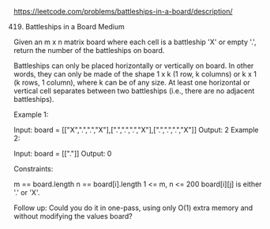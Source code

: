 https://leetcode.com/problems/battleships-in-a-board/description/

419. Battleships in a Board
Medium


Given an m x n matrix board where each cell is a battleship 'X' or empty
'.', return the number of the battleships on board.

Battleships can only be placed horizontally or vertically on board. In
other words, they can only be made of the shape 1 x k (1 row, k columns)
or k x 1 (k rows, 1 column), where k can be of any size. At least one
horizontal or vertical cell separates between two battleships (i.e.,
there are no adjacent battleships).

 

Example 1:


Input: board = [["X",".",".","X"],[".",".",".","X"],[".",".",".","X"]]
Output: 2
Example 2:

Input: board = [["."]]
Output: 0
 

Constraints:

m == board.length
n == board[i].length
1 <= m, n <= 200
board[i][j] is either '.' or 'X'.
 

Follow up: Could you do it in one-pass, using only O(1) extra memory and without modifying the values board?

